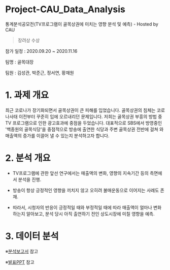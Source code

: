 # Project-CAU_Data_Analysis
통계분석공모전(TV프로그램이 골목상권에 미치는 영향 분석 및 예측) - Hosted by CAU

> 장려상 수상

참가 일정 : 2020.09.20 ~ 2020.11.16

팀명 : 골목대장

팀원 : 김성관, 박준근, 정서연, 황재원


# 1. 과제 개요

최근 코로나가 장기화되면서 골목상권이 큰 피해를 입었습니다. 골목상권의 침체는 코로나사태 이전부터 꾸준히 입에 오르내리던 문제입니다. 저희는 골목상권 부흥의 방법 중 TV 프로그램으로 인한 광고효과에 중점을 두었습니다. 대표적으로 SBS에서 방영중인 '백종원의 골목식당'을 중점적으로 방송에 출연한 식당과 주변 골목상권 전반에 걸쳐 와 매출액의 증가를 이끌어 낼 수 있는지 분석하고자 합니다.


# 2. 분석 개요

 - TV프로그램에 관한 앞선 연구에서는 매출액의 변화, 영향의 지속기간 등의 측면에서 분석을 진행.

 - 방송이 항상 긍정적인 영향을 끼치지 않고 오히려 불매운동으로 이어지는 사례도 존재.

 - 따라서, 시청자의 반응이 긍정적일 때와 부정적일 때에 따라 매출액이 얼마나 변화하는지 알아보고, 분석 당시 아직 출연하기 전인 상도시장에 미칠 영향을 예측.



# 3. 데이터 분석

※[분석보고서](https://github.com/SeongGwan-a/Project-CAU_Data_Analysis/blob/main/%EA%B3%A8%EB%AA%A9%EB%8C%80%EC%9E%A5%ED%8C%80_%EB%B6%84%EC%84%9D%EB%B3%B4%EA%B3%A0%EC%84%9C.pdf) 참고

※[발표PPT](https://github.com/SeongGwan-a/Project-CAU_Data_Analysis/blob/main/%EA%B3%A8%EB%AA%A9%EB%8C%80%EC%9E%A5%ED%8C%80_ppt.pdf) 참고
